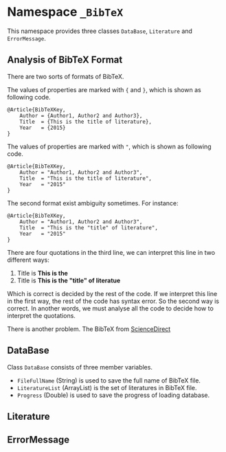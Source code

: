 # Namespace `_BibTeX`

This namespace provides three classes `DataBase`, `Literature` and `ErrorMessage`.

## Analysis of BibTeX Format
There are two sorts of formats of BibTeX.

The values of properties are marked with `{` and `}`, which is shown as following code.

	@Article{BibTeXKey, 
		Author = {Author1, Author2 and Author3},  
		Title  = {This is the title of literature}, 
		Year   = {2015}
	}

The values of properties are marked with `"`, which is shown as following code.

	@Article{BibTeXKey, 
		Author = "Author1, Author2 and Author3",  
		Title  = "This is the title of literature", 
		Year   = "2015"
	}

The second format exist ambiguity sometimes. For instance:
	
	@Article{BibTeXKey, 
		Author = "Author1, Author2 and Author3",  
		Title  = "This is the "title" of literature", 
		Year   = "2015"
	}

There are four quotations in the third line, we can interpret this line in two different ways:

1. Title is **This is the**
2. Title is **This is the "title" of literatue**

Which is correct is decided by the rest of the code. If we interpret this line in the first way, the rest of the code has syntax error. So the second way is correct. In another words, we must analyse all the code to decide how to interpret the quotations.

There is another problem. The BibTeX from [ScienceDirect](ScienceDirect.com) 

## DataBase
Class `DataBase` consists of three member variables.

* `FileFullName` (String) is used to save the full name of BibTeX file.
* `LiteratureList` (ArrayList) is the set of literatures in BibTeX file.
* `Progress` (Double) is used to save the progress of loading database.


## Literature



## ErrorMessage
